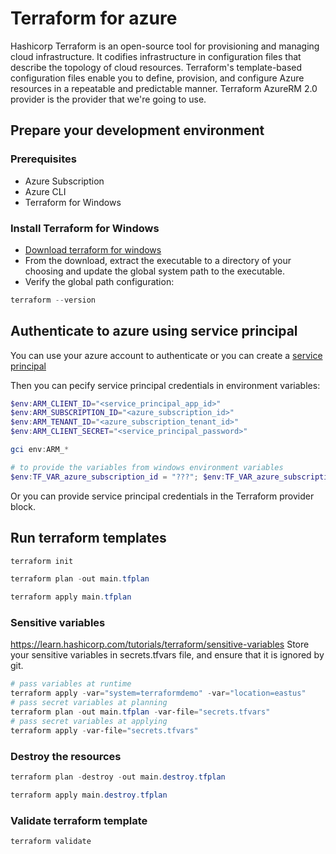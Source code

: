 # Terraform for azure
Hashicorp Terraform is an open-source tool for provisioning and managing cloud infrastructure.
It codifies infrastructure in configuration files that describe the topology of cloud resources. 
Terraform's template-based configuration files enable you to define, provision, and configure Azure resources in a repeatable and predictable manner.
Terraform AzureRM 2.0 provider is the provider that we're going to use.

## Prepare your development environment
### Prerequisites
* Azure Subscription
* Azure CLI
* Terraform for Windows

### Install Terraform for Windows
* [Download terraform for windows](https://www.terraform.io/downloads.html)
* From the download, extract the executable to a directory of your choosing and update the global system path to the executable.
* Verify the global path configuration:
``` powershell
terraform --version
```

## Authenticate to azure using service principal
You can use your azure account to authenticate or you can create a [service principal](https://docs.microsoft.com/en-us/azure/developer/terraform/get-started-windows-bash?tabs=bash#create-a-service-principal)

Then you can pecify service principal credentials in environment variables:
``` powershell
$env:ARM_CLIENT_ID="<service_principal_app_id>"
$env:ARM_SUBSCRIPTION_ID="<azure_subscription_id>"
$env:ARM_TENANT_ID="<azure_subscription_tenant_id>"
$env:ARM_CLIENT_SECRET="<service_principal_password>"

gci env:ARM_*

# to provide the variables from windows environment variables
$env:TF_VAR_azure_subscription_id = "???"; $env:TF_VAR_azure_subscription_tenant_id = "???"
```

Or you can provide service principal credentials in the Terraform provider block.

## Run terraform templates
``` powershell
terraform init

terraform plan -out main.tfplan

terraform apply main.tfplan
```

### Sensitive variables
https://learn.hashicorp.com/tutorials/terraform/sensitive-variables
Store your sensitive variables in secrets.tfvars file, and ensure that it is ignored by git.

``` powershell
# pass variables at runtime
terraform apply -var="system=terraformdemo" -var="location=eastus"
# pass secret variables at planning
terraform plan -out main.tfplan -var-file="secrets.tfvars"
# pass secret variables at applying
terraform apply -var-file="secrets.tfvars"

```

### Destroy the resources
``` powershell
terraform plan -destroy -out main.destroy.tfplan

terraform apply main.destroy.tfplan
```

### Validate terraform template
``` powershell
terraform validate
```